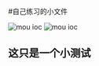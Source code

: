 #自己练习的小文件

![mou ioc](http://img.hb.aicdn.com/1144d6e93f340d6968c5dcc08e0f380044a52ebd11b03-fEqqEI_fw658)
![mou ioc](http://img.hb.aicdn.com/1144d6e93f340d6968c5dcc08e0f380044a52ebd11b03-fEqqEI_fw658)
## 这只是一个小测试